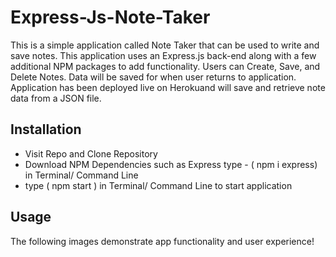 # Express-Js-Note-Taker

This is a simple application called Note Taker that can be used to write and save notes. This application uses an Express.js back-end along with a few additional NPM packages to add functionality. Users can Create, Save, and Delete Notes. Data will be saved for when user returns to application. Application has been deployed live on Herokuand will save and retrieve note data from a JSON file.

## Installation
- Visit Repo and Clone Repository
- Download NPM Dependencies such as Express type - ( npm i express) in Terminal/ Command Line
- type ( npm start ) in Terminal/ Command Line to start application



## Usage
The following images demonstrate app functionality and user experience! 

